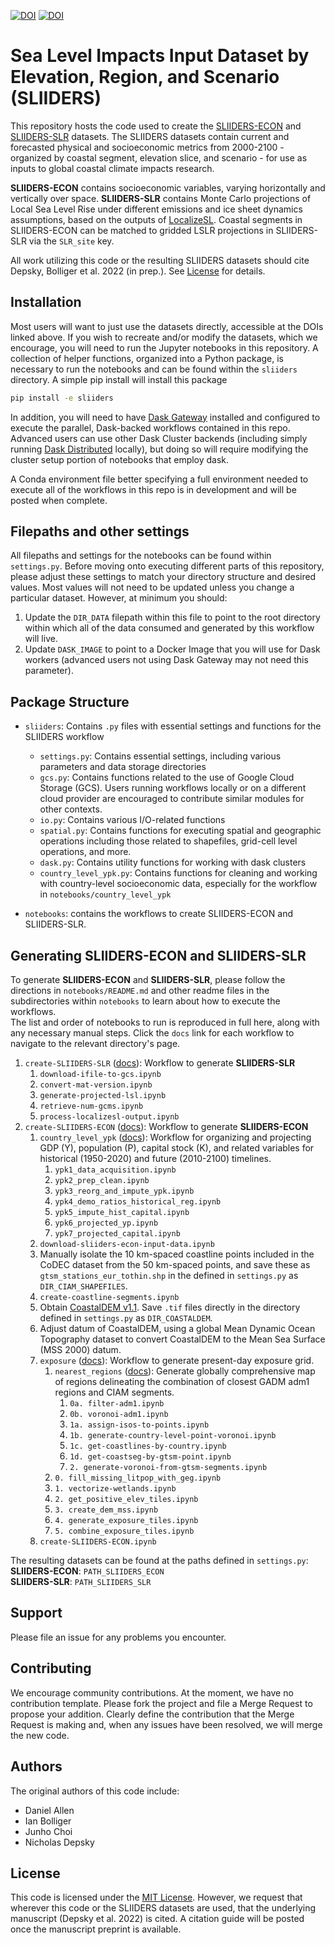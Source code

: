 [![DOI](https://zenodo.org/badge/DOI/10.5281/zenodo.6010452.svg)](https://doi.org/10.5281/zenodo.6010452)
[![DOI](https://zenodo.org/badge/DOI/10.5281/zenodo.6012027.svg)](https://doi.org/10.5281/zenodo.6012027)

# Sea Level Impacts Input Dataset by Elevation, Region, and Scenario (SLIIDERS)

This repository hosts the code used to create the [SLIIDERS-ECON](https://doi.org/10.5281/zenodo.6010452) and [SLIIDERS-SLR](https://doi.org/10.5281/zenodo.6012027) datasets. The SLIIDERS datasets contain current and forecasted physical and socioeconomic metrics from 2000-2100 - organized by coastal segment, elevation slice, and scenario - for use as inputs to global coastal climate impacts research.

**SLIIDERS-ECON** contains socioeconomic variables, varying horizontally and vertically over space. **SLIIDERS-SLR** contains Monte Carlo projections of Local Sea Level Rise under different emissions and ice sheet dynamics assumptions, based on the outputs of [LocalizeSL](https://github.com/bobkopp/LocalizeSL). Coastal segments in SLIIDERS-ECON can be matched to gridded LSLR projections in SLIIDERS-SLR via the `SLR_site` key.

All work utilizing this code or the resulting SLIIDERS datasets should cite Depsky, Bolliger et al. 2022 (in prep.). See [License](#license) for details.

## Installation
Most users will want to just use the datasets directly, accessible at the DOIs linked above. If you wish to recreate and/or modify the datasets, which we encourage, you will need to run the Jupyter notebooks in this repository. A collection of helper functions, organized into a Python package, is necessary to run the notebooks and can be found within the `sliiders` directory. A simple pip install will install this package

```bash
pip install -e sliiders
```

In addition, you will need to have [Dask Gateway](https://gateway.dask.org) installed and configured to execute the parallel, Dask-backed workflows contained in this repo. Advanced users can use other Dask Cluster backends (including simply running [Dask Distributed](https://distributed.dask.org) locally), but doing so will require modifying the cluster setup portion of notebooks that employ dask.

A Conda environment file better specifying a full environment needed to execute all of the workflows in this repo is in development and will be posted when complete.

## Filepaths and other settings
All filepaths and settings for the notebooks can be found within `settings.py`. Before moving onto executing different parts of this repository, please adjust these settings to match your directory structure and desired values. Most values will not need to be updated unless you change a particular dataset. However, at minimum you should:

1. Update the `DIR_DATA` filepath within this file to point to the root directory within which all of the data consumed and generated by this workflow will live.
2. Update `DASK_IMAGE` to point to a Docker Image that you will use for Dask workers (advanced users not using Dask Gateway may not need this parameter).

## Package Structure
* `sliiders`: Contains `.py` files with essential settings and functions for the SLIIDERS workflow
  - `settings.py`: Contains essential settings, including various parameters and data storage directories
  - `gcs.py`: Contains functions related to the use of Google Cloud Storage (GCS). Users running workflows locally or on a different cloud provider are encouraged to contribute similar modules for other contexts.
  - `io.py`: Contains various I/O-related functions
  - `spatial.py`: Contains functions for executing spatial and geographic operations including those related to shapefiles, grid-cell level operations, and more.
  - `dask.py`: Contains utility functions for working with dask clusters
  - `country_level_ypk.py`: Contains functions for cleaning and working with country-level socioeconomic data, especially for the workflow in `notebooks/country_level_ypk`

* `notebooks`: contains the workflows to create SLIIDERS-ECON and SLIIDERS-SLR.

## Generating SLIIDERS-ECON and SLIIDERS-SLR

To generate **SLIIDERS-ECON** and **SLIIDERS-SLR**, please follow the directions in `notebooks/README.md` and other readme files in the subdirectories within `notebooks` to learn about how to execute the workflows.  
The list and order of notebooks to run is reproduced in full here, along with any necessary manual steps. Click the `docs` link for each workflow to navigate to the relevant directory's page.

1. `create-SLIIDERS-SLR` ([docs](notebooks/create-SLIIDERS-SLR)): Workflow to generate **SLIIDERS-SLR**
   1. `download-ifile-to-gcs.ipynb`
   2. `convert-mat-version.ipynb`
   3. `generate-projected-lsl.ipynb`
   4. `retrieve-num-gcms.ipynb`
   5. `process-localizesl-output.ipynb`
2. `create-SLIIDERS-ECON` ([docs](notebooks/create-SLIIDERS-ECON)): Workflow to generate **SLIIDERS-ECON**
   1. `country_level_ypk` ([docs](notebooks/create-SLIIDERS-ECON/country_level_ypk)): Workflow for organizing and projecting GDP (Y), population (P), capital stock (K), and related variables for historical (1950-2020) and future (2010-2100) timelines.
      1. `ypk1_data_acquisition.ipynb`
      2. `ypk2_prep_clean.ipynb`
      3. `ypk3_reorg_and_impute_ypk.ipynb`
      4. `ypk4_demo_ratios_historical_reg.ipynb`
      5. `ypk5_impute_hist_capital.ipynb`
      6. `ypk6_projected_yp.ipynb`
      7. `ypk7_projected_capital.ipynb`
   2. `download-sliiders-econ-input-data.ipynb`
   3. Manually isolate the 10 km-spaced coastline points included in the CoDEC dataset from the 50 km-spaced points, and save these as `gtsm_stations_eur_tothin.shp` in the defined in `settings.py` as `DIR_CIAM_SHAPEFILES`.
   4. `create-coastline-segments.ipynb`
   5. Obtain [CoastalDEM v1.1](https://go.climatecentral.org/coastaldem/). Save `.tif` files directly in the directory defined in `settings.py` as `DIR_COASTALDEM`.
   6. Adjust datum of CoastalDEM, using a global Mean Dynamic Ocean Topography dataset to convert CoastalDEM to the Mean Sea Surface (MSS 2000) datum.
   7. `exposure` ([docs](notebooks/create-SLIIDERS-ECON/exposure)): Workflow to generate present-day exposure grid.
      1. `nearest_regions` ([docs](notebooks/create-SLIIDERS-ECON/exposure/nearest_regions)): Generate globally comprehensive map of regions delineating the combination of closest GADM adm1 regions and CIAM segments.
         1. `0a. filter-adm1.ipynb`
         2. `0b. voronoi-adm1.ipynb`
         3. `1a. assign-isos-to-points.ipynb`
         4. `1b. generate-country-level-point-voronoi.ipynb`
         5. `1c. get-coastlines-by-country.ipynb`
         6. `1d. get-coastseg-by-gtsm-point.ipynb`
         7. `2. generate-voronoi-from-gtsm-segments.ipynb`
      2. `0. fill_missing_litpop_with_geg.ipynb`
      3. `1. vectorize-wetlands.ipynb`
      4. `2. get_positive_elev_tiles.ipynb`
      5. `3. create_dem_mss.ipynb`
      6. `4. generate_exposure_tiles.ipynb`
      7. `5. combine_exposure_tiles.ipynb`
   8. `create-SLIIDERS-ECON.ipynb`
   
The resulting datasets can be found at the paths defined in `settings.py`:  
**SLIIDERS-ECON**: `PATH_SLIIDERS_ECON`  
**SLIIDERS-SLR**: `PATH_SLIIDERS_SLR`  

## Support
Please file an issue for any problems you encounter.

## Contributing
We encourage community contributions. At the moment, we have no contribution template. Please fork the project and file a Merge Request to propose your addition. Clearly define the contribution that the Merge Request is making and, when any issues have been resolved, we will merge the new code.

## Authors
The original authors of this code include:
- Daniel Allen
- Ian Bolliger
- Junho Choi
- Nicholas Depsky

## License
This code is licensed under the [MIT License](./LICENSE). However, we request that wherever this code or the SLIIDERS datasets are used, that the underlying manuscript (Depsky et al. 2022) is cited. A citation guide will be posted once the manuscript preprint is available.
